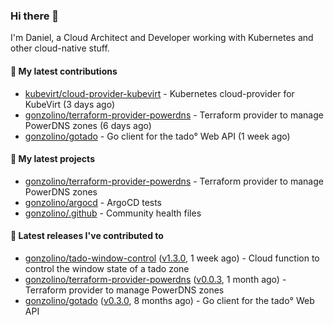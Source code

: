### Hi there 👋

I'm Daniel, a Cloud Architect and Developer working with Kubernetes and other cloud-native stuff.

#### 👷 My latest contributions

- [kubevirt/cloud-provider-kubevirt](https://github.com/kubevirt/cloud-provider-kubevirt) - Kubernetes cloud-provider for KubeVirt (3 days ago)
- [gonzolino/terraform-provider-powerdns](https://github.com/gonzolino/terraform-provider-powerdns) - Terraform provider to manage PowerDNS zones (6 days ago)
- [gonzolino/gotado](https://github.com/gonzolino/gotado) - Go client for the tado° Web API (1 week ago)

#### 🌱 My latest projects

- [gonzolino/terraform-provider-powerdns](https://github.com/gonzolino/terraform-provider-powerdns) - Terraform provider to manage PowerDNS zones
- [gonzolino/argocd](https://github.com/gonzolino/argocd) - ArgoCD tests
- [gonzolino/.github](https://github.com/gonzolino/.github) - Community health files

#### 🔭 Latest releases I've contributed to

- [gonzolino/tado-window-control](https://github.com/gonzolino/tado-window-control) ([v1.3.0](https://github.com/gonzolino/tado-window-control/releases/tag/v1.3.0), 1 week ago) - Cloud function to control the window state of a tado zone
- [gonzolino/terraform-provider-powerdns](https://github.com/gonzolino/terraform-provider-powerdns) ([v0.0.3](https://github.com/gonzolino/terraform-provider-powerdns/releases/tag/v0.0.3), 1 month ago) - Terraform provider to manage PowerDNS zones
- [gonzolino/gotado](https://github.com/gonzolino/gotado) ([v0.3.0](https://github.com/gonzolino/gotado/releases/tag/v0.3.0), 8 months ago) - Go client for the tado° Web API
